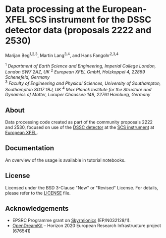 # Data processing at the European-XFEL SCS instrument for the DSSC detector data (proposals 2222 and 2530)
Marijan Beg<sup>1,2,3</sup>, Martin Lang<sup>3,4</sup>, and Hans Fangohr<sup>2,3,4</sup>

<sup>1</sup> *Department of Earth Science and Engineering, Imperial College London, London SW7 2AZ, UK*
<sup>2</sup> *European XFEL GmbH, Holzkoppel 4, 22869 Schenefeld, Germany*  
<sup>3</sup> *Faculty of Engineering and Physical Sciences, University of Southampton, Southampton SO17 1BJ, UK* 
<sup>4</sup> *Max Planck Institute for the Structure and Dynamics of Matter, Luruper Chaussee 149, 22761 Hamburg, Germany*  

## About

Data processing code created as part of the community proposals 2222 and 2530, focused on use of
the [DSSC detector](https://www.xfel.eu/news_and_events/news/index_eng.html?openDirectAnchor=1701&two_columns=0)
at the [SCS instrument](https://www.xfel.eu/facility/instruments/scs/index_eng.html) at
[European XFEL](https://www.xfel.eu).

## Documentation

An overview of the usage is available in tutorial notebooks.

## License

Licensed under the BSD 3-Clause "New" or "Revised" License. For details, please refer to the [LICENSE](LICENSE) file.

## Acknowledgements

- EPSRC Programme grant on [Skyrmionics](http://www.skyrmions.ac.uk) (EP/N032128/1).
- [OpenDreamKit](http://opendreamkit.org/) – Horizon 2020 European Research Infrastructure project (676541)
